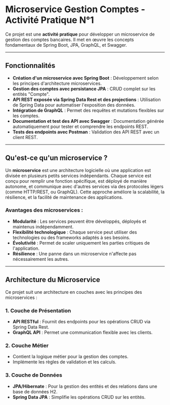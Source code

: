 # Microservice Gestion Comptes - Activité Pratique N°1

Ce projet est une **activité pratique** pour développer un microservice de gestion des comptes bancaires. Il met en œuvre les concepts fondamentaux de Spring Boot, JPA, GraphQL, et Swagger.

---

## Fonctionnalités

- **Création d'un microservice avec Spring Boot** : Développement selon les principes d'architecture microservices.
- **Gestion des comptes avec persistance JPA** : CRUD complet sur les entités "Compte".
- **API REST exposée via Spring Data Rest et des projections** : Utilisation de Spring Data pour automatiser l'exposition des données.
- **Intégration de GraphQL** : Permet des requêtes et mutations flexibles sur les comptes.
- **Documentation et test des API avec Swagger** : Documentation générée automatiquement pour tester et comprendre les endpoints REST.
- **Tests des endpoints avec Postman** : Validation des API REST avec un client REST.

---

## Qu'est-ce qu'un microservice ?

Un **microservice** est une architecture logicielle où une application est divisée en plusieurs petits services indépendants. Chaque service est conçu pour remplir une fonction spécifique, est déployé de manière autonome, et communique avec d'autres services via des protocoles légers (comme HTTP/REST, ou GraphQL). Cette approche améliore la scalabilité, la résilience, et la facilité de maintenance des applications.

### Avantages des microservices :

- **Modularité** : Les services peuvent être développés, déployés et maintenus indépendamment.
- **Flexibilité technologique** : Chaque service peut utiliser des technologies ou des frameworks adaptés à ses besoins.
- **Évolutivité** : Permet de scaler uniquement les parties critiques de l'application.
- **Résilience** : Une panne dans un microservice n'affecte pas nécessairement les autres.

---

## Architecture du Microservice

Ce projet suit une architecture en couches avec les principes des microservices :

### 1. **Couche de Présentation**
   - **API RESTful** : Fournit des endpoints pour les opérations CRUD via Spring Data Rest.
   - **GraphQL API** : Permet une communication flexible avec les clients.

### 2. **Couche Métier**
   - Contient la logique métier pour la gestion des comptes.
   - Implémente les règles de validation et les calculs.

### 3. **Couche de Données**
   - **JPA/Hibernate** : Pour la gestion des entités et des relations dans une base de données H2.
   - **Spring Data JPA** : Simplifie les opérations CRUD sur les entités.
